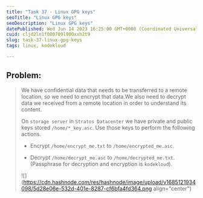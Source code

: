 ```yaml
---
title: "Task 37 - Linux GPG keys"
seoTitle: "Linux GPG keys"
seoDescription: "Linux GPG keys"
datePublished: Wed Jun 14 2023 16:25:00 GMT+0000 (Coordinated Universal Time)
cuid: cljd2ln1f000709l900xxh2t9
slug: task-37-linux-gpg-keys
tags: linux, kodekloud

---
```


## Problem:

> We have confidential data that needs to be transferred to a remote location, so we need to encrypt that data.We also need to decrypt data we received from a remote location in order to understand its content.
> 
>   
> 
> On `storage server` in `Stratos Datacenter` we have private and public keys stored `/home/*_key.asc`. Use those keys to perform the following actions.
> 
> * Encrypt `/home/encrypt_me.txt` to `/home/encrypted_me.asc`.
>     
> * Decrypt `/home/decrypt_me.asc` to `/home/decrypted_me.txt`. (Passphrase for decryption and encryption is `kodekloud`).
>     
> 
> ![](https://cdn.hashnode.com/res/hashnode/image/upload/v1685121934098/5d28e06e-532d-401e-8287-cf6bfa4fd364.png align="center")